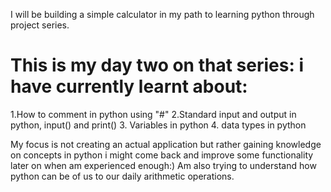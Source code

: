 I will be building a simple calculator in my path to learning python through project series.
# This is my day two on that series: i have currently learnt about:
1.How to comment in python using "#"
2.Standard input and output in python, input() and print()
3. Variables in python
4. data types in python

My focus is not creating an actual application but rather gaining knowledge on concepts in python i might come back and improve some functionality later on when am experienced enough:)
Am also trying to understand how python can be of us to our daily arithmetic operations.